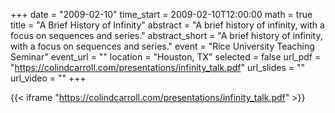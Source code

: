+++
date = "2009-02-10"
time_start = 2009-02-10T12:00:00
math = true
title = "A Brief History of Infinity"
abstract = "A brief history of infinity, with a focus on sequences and series."
abstract_short = "A brief history of infinity, with a focus on sequences and series."
event = "Rice University Teaching Seminar"
event_url = ""
location = "Houston, TX"
selected = false
url_pdf = "https://colindcarroll.com/presentations/infinity_talk.pdf"
url_slides = ""
url_video = ""
+++

{{< iframe "https://colindcarroll.com/presentations/infinity_talk.pdf" >}}
